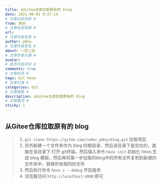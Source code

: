 ```yaml
---
title: 从Gitee仓库拉取原有的 blog
date: 2021-06-01 9:37:14
# 文章出处名称 #
from: 原创
# 文章出处链接 #
url:
# 文章作者名称 #
author: p0ny
# 文章作者签名 #
about: 一穷二白
# 文章作者头像 #
avatar: 
# 是否开启评论 #
comments: true
# 文章标签 #
tags: Git hexo
# 文章分类 #
categories: Git
# 文章摘要 #
description: 从Gitee仓库拉取原有的 blog
# 文章置顶 #
sticky: 1
---
```

## 从Gitee仓库拉取原有的 blog
>1. `git clone https://gitee.com/coder_p0ny/blog.git` 拉取项目
>2. 另外新建一个文件夹作为 blog 的根目录，然后该目录下是空白的，直接在该目录下 打开 git终端，然后输入命令 `hexo init` 初始化 hexo,生成 blog 模板，然后再将第一步拉取的blog中的所有文件复制到新建的文件夹中，替换所有相同的文件
>3. 然后执行命令 `hexo s --debug`  开启服务
>4. 浏览器访问 `http://localhost:4000` 即可
